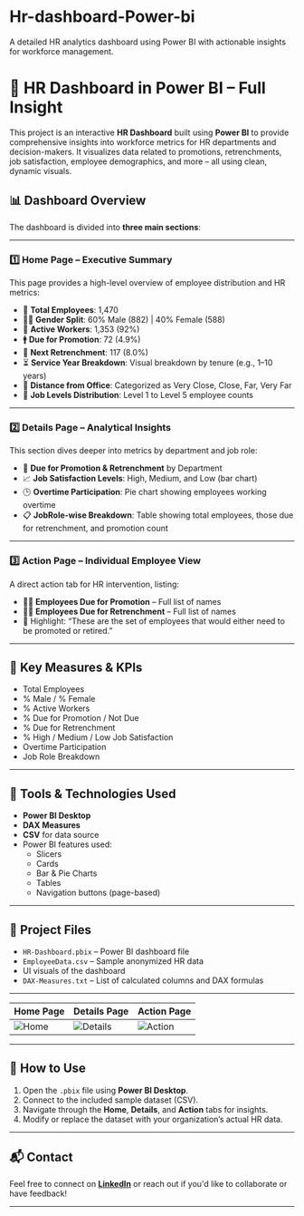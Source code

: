# Hr-dashboard-Power-bi
A detailed HR analytics dashboard using Power BI with actionable insights for workforce management.
# 🧠 HR Dashboard in Power BI – Full Insight

This project is an interactive **HR Dashboard** built using **Power BI** to provide comprehensive insights into workforce metrics for HR departments and decision-makers. It visualizes data related to promotions, retrenchments, job satisfaction, employee demographics, and more – all using clean, dynamic visuals.

## 📊 Dashboard Overview

The dashboard is divided into **three main sections**:

---

### 1️⃣ Home Page – Executive Summary

This page provides a high-level overview of employee distribution and HR metrics:

- 👥 **Total Employees**: 1,470
- 👨‍💼 **Gender Split**: 60% Male (882) | 40% Female (588)
- 🧮 **Active Workers**: 1,353 (92%)
- 🚹 **Due for Promotion**: 72 (4.9%)
- 🔁 **Next Retrenchment**: 117 (8.0%)
- ⏳ **Service Year Breakdown**: Visual breakdown by tenure (e.g., 1–10 years)
- 📍 **Distance from Office**: Categorized as Very Close, Close, Far, Very Far
- 🧱 **Job Levels Distribution**: Level 1 to Level 5 employee counts

---

### 2️⃣ Details Page – Analytical Insights

This section dives deeper into metrics by department and job role:

- 🔄 **Due for Promotion & Retrenchment** by Department  
- 📈 **Job Satisfaction Levels**: High, Medium, and Low (bar chart)
- 🕒 **Overtime Participation**: Pie chart showing employees working overtime
- 📋 **JobRole-wise Breakdown**: Table showing total employees, those due for retrenchment, and promotion count

---

### 3️⃣ Action Page – Individual Employee View

A direct action tab for HR intervention, listing:

- 👨‍💼 **Employees Due for Promotion** – Full list of names
- 🧑‍🔧 **Employees Due for Retrenchment** – Full list of names
- 🔴 Highlight: “These are the set of employees that would either need to be promoted or retired.”

---

## 🧠 Key Measures & KPIs

- Total Employees
- % Male / % Female
- % Active Workers
- % Due for Promotion / Not Due
- % Due for Retrenchment
- % High / Medium / Low Job Satisfaction
- Overtime Participation
- Job Role Breakdown

---

## 🧰 Tools & Technologies Used

- **Power BI Desktop**
- **DAX Measures**
- **CSV** for data source
- Power BI features used:  
  - Slicers  
  - Cards  
  - Bar & Pie Charts  
  - Tables  
  - Navigation buttons (page-based)

---

## 📁 Project Files

- `HR-Dashboard.pbix` – Power BI dashboard file
- `EmployeeData.csv` – Sample anonymized HR data
- UI visuals of the dashboard
- `DAX-Measures.txt` – List of calculated columns and DAX formulas

---

| Home Page | Details Page | Action Page |
|-----------|--------------|-------------|
| ![Home](./Screenshots/HomePage.png) | ![Details](./Screenshots/DetailsPage.png) | ![Action](./Screenshots/ActionPage.png) |

---

## 📌 How to Use

1. Open the `.pbix` file using **Power BI Desktop**.
2. Connect to the included sample dataset (CSV).
3. Navigate through the **Home**, **Details**, and **Action** tabs for insights.
4. Modify or replace the dataset with your organization’s actual HR data.

---

## 📬 Contact

Feel free to connect on **[LinkedIn](https://www.linkedin.com/in/danish641)** or reach out if you'd like to collaborate or have feedback!

---

